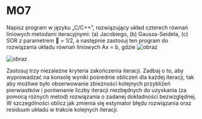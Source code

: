 # MO7

Napisz program w języku „C/C++”, rozwiązujący układ czterech równań liniowych metodami
iteracyjnymi: (a) Jacobiego, (b) Gaussa-Seidela, (c) SOR z parametrem  = 1/2, a następnie zastosuj
ten program do rozwiązania układu równań liniowych Ax = b, gdzie
![obraz](https://github.com/Kuboss949/MO7/assets/101654879/e48aa6b8-85a7-43d6-b150-f5f4ae339bbf)

![obraz](https://github.com/Kuboss949/MO7/assets/101654879/29f4ebc4-525b-49e3-be2c-34658edf3841)


Zastosuj trzy niezależne kryteria zakończenia iteracji. Zadbaj o to, aby wyprowadzać na konsolę
wyniki pośrednie obliczeń dla każdej iteracji, tak aby możliwe było obserwowanie zbieżności
kolejnych przybliżeń pierwiastków i porównanie liczby iteracji niezbędnych do uzyskania (za
pomocą różnych metod) rozwiązania o zadanej dokładności bezwzględnej. W szczególności oblicz
jak zmienia się estymator błędu rozwiązania oraz residuum układu w trakcie kolejnych iteracji.
